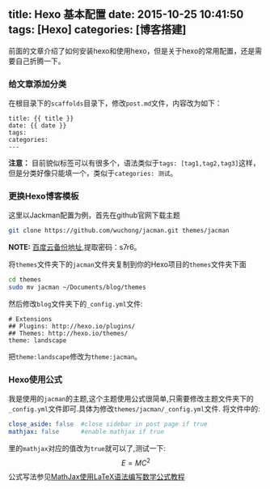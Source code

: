 title: Hexo 基本配置
date: 2015-10-25 10:41:50
tags: [Hexo]
categories: [博客搭建]
---
前面的文章介绍了如何安装hexo和使用hexo，但是关于hexo的常用配置，还是需要自己折腾一下。

### 给文章添加分类
在根目录下的`scaffolds`目录下，修改`post.md`文件，内容改为如下：
```
title: {{ title }}
date: {{ date }}
tags:
categories:
---
```

**注意：** 目前貌似标签可以有很多个，语法类似于`tags: [tag1,tag2,tag3]`这样，但是分类好像只能填一个，类似于`categories: 测试`。

### 更换Hexo博客模板
这里以Jackman配置为例，首先在github官网下载主题
```bash
git clone https://github.com/wuchong/jacman.git themes/jacman
```
**NOTE:** [百度云备份地址](http://pan.baidu.com/s/1o67ZUvK),提取密码：s7r6。

将`themes`文件夹下的`jacman`文件夹复制到你的Hexo项目的`themes`文件夹下面
```bash
cd themes
sudo mv jacman ~/Documents/blog/themes
```

然后修改`blog`文件夹下的`_config.yml`文件:
```
# Extensions
## Plugins: http://hexo.io/plugins/
## Themes: http://hexo.io/themes/
theme: landscape
```
把`theme:landscape`修改为`theme:jacman`。


### Hexo使用公式
我是使用的`jacman`的主题,这个主题使用公式很简单,只需要修改主题文件夹下的`_config.yml`文件即可.具体为修改`themes/jacman/_config.yml`文件.
将文件中的:
```yml
close_aside: false  #close sidebar in post page if true
mathjax: false      #enable mathjax if true
```
里的`mathjax`对应的值改为`true`就可以了,测试一下:
$$E=MC^2$$
公式写法参见[MathJax使用LaTeX语法编写数学公式教程](http://iori.sinaapp.com/17.html/comment-page-1?replytocom=2)
